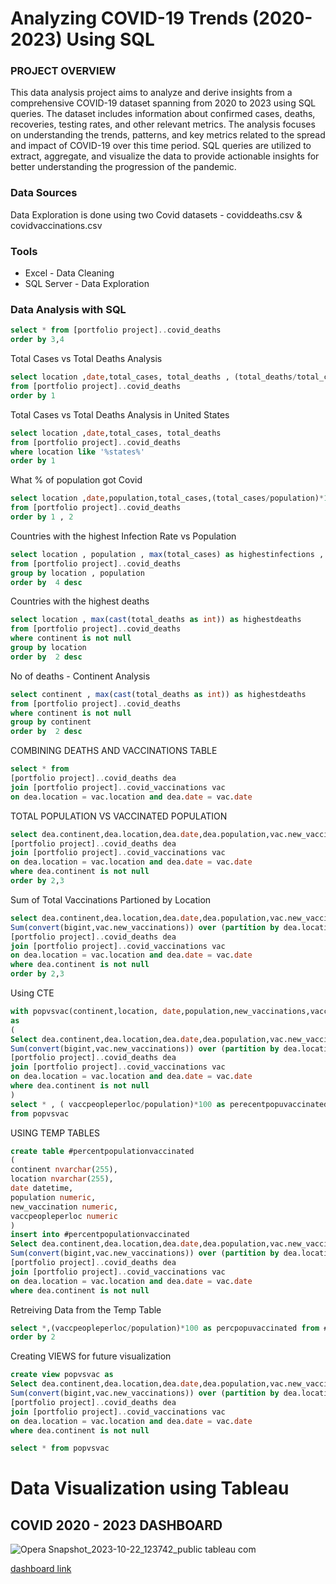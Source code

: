 # Analyzing COVID-19 Trends (2020-2023) Using SQL

### PROJECT OVERVIEW 
This data analysis project aims to analyze and derive insights from a comprehensive COVID-19 dataset spanning from 2020 to 2023 using SQL queries. The dataset includes information about confirmed cases, deaths, recoveries, testing rates, and other relevant metrics. The analysis focuses on understanding the trends, patterns, and key metrics related to the spread and impact of COVID-19 over this time period. SQL queries are utilized to extract, aggregate, and visualize the data to provide actionable insights for better understanding the progression of the pandemic.

### Data Sources 
Data Exploration is done using two Covid datasets - coviddeaths.csv & covidvaccinations.csv 

### Tools
- Excel - Data Cleaning
- SQL Server - Data Exploration

### Data Analysis with SQL
```sql
select * from [portfolio project]..covid_deaths
order by 3,4
```
Total Cases vs Total Deaths Analysis
``` sql
select location ,date,total_cases, total_deaths , (total_deaths/total_cases)*100 as deathpercentage
from [portfolio project]..covid_deaths
order by 1
```
Total Cases vs Total Deaths Analysis in United States
```sql
select location ,date,total_cases, total_deaths 
from [portfolio project]..covid_deaths
where location like '%states%'
order by 1
```
What % of population got Covid
```sql
select location ,date,population,total_cases,(total_cases/population)*100 as effectedpercentage 
from [portfolio project]..covid_deaths
order by 1 , 2
```
Countries with the highest Infection Rate vs Population 
```sql
select location , population , max(total_cases) as highestinfections , max((total_cases/population))*100 as percentpopulationaffected
from [portfolio project]..covid_deaths
group by location , population 
order by  4 desc
```
Countries with the highest deaths
```sql
select location , max(cast(total_deaths as int)) as highestdeaths 
from [portfolio project]..covid_deaths
where continent is not null
group by location 
order by  2 desc
```
No of deaths - Continent Analysis
```sql
select continent , max(cast(total_deaths as int)) as highestdeaths 
from [portfolio project]..covid_deaths
where continent is not null
group by continent
order by  2 desc
```
COMBINING DEATHS AND VACCINATIONS TABLE
```sql
select * from 
[portfolio project]..covid_deaths dea
join [portfolio project]..covid_vaccinations vac
on dea.location = vac.location and dea.date = vac.date 
```
TOTAL POPULATION VS VACCINATED POPULATION 
```sql
select dea.continent,dea.location,dea.date,dea.population,vac.new_vaccinations from 
[portfolio project]..covid_deaths dea
join [portfolio project]..covid_vaccinations vac
on dea.location = vac.location and dea.date = vac.date 
where dea.continent is not null
order by 2,3
```
Sum of Total Vaccinations Partioned by Location 
```sql
select dea.continent,dea.location,dea.date,dea.population,vac.new_vaccinations ,
Sum(convert(bigint,vac.new_vaccinations)) over (partition by dea.location order by dea.location,dea.date ) as vaccpeopleperloc from 
[portfolio project]..covid_deaths dea
join [portfolio project]..covid_vaccinations vac
on dea.location = vac.location and dea.date = vac.date 
where dea.continent is not null
order by 2,3
```
Using CTE
```sql
with popvsvac(continent,location, date,population,new_vaccinations,vaccpeopleperloc) 
as
(
Select dea.continent,dea.location,dea.date,dea.population,vac.new_vaccinations ,
Sum(convert(bigint,vac.new_vaccinations)) over (partition by dea.location order by dea.location,dea.date ) as vaccpeopleperloc from 
[portfolio project]..covid_deaths dea
join [portfolio project]..covid_vaccinations vac
on dea.location = vac.location and dea.date = vac.date 
where dea.continent is not null
)
select * , ( vaccpeopleperloc/population)*100 as perecentpopuvaccinated
from popvsvac
```
 USING TEMP TABLES
```sql
create table #percentpopulationvaccinated
(
continent nvarchar(255),
location nvarchar(255),
date datetime,
population numeric,
new_vaccination numeric,
vaccpeopleperloc numeric
)
insert into #percentpopulationvaccinated 
Select dea.continent,dea.location,dea.date,dea.population,vac.new_vaccinations ,
Sum(convert(bigint,vac.new_vaccinations)) over (partition by dea.location order by dea.location,dea.date ) as vaccpeopleperloc from 
[portfolio project]..covid_deaths dea
join [portfolio project]..covid_vaccinations vac
on dea.location = vac.location and dea.date = vac.date 
where dea.continent is not null
```
Retreiving Data from the Temp Table
```sql
select *,(vaccpeopleperloc/population)*100 as percpopuvaccinated from #percentpopulationvaccinated 
order by 2 
```
Creating VIEWS for future visualization 
```sql
create view popvsvac as 
Select dea.continent,dea.location,dea.date,dea.population,vac.new_vaccinations ,
Sum(convert(bigint,vac.new_vaccinations)) over (partition by dea.location order by dea.location,dea.date ) as vaccpeopleperloc from 
[portfolio project]..covid_deaths dea
join [portfolio project]..covid_vaccinations vac
on dea.location = vac.location and dea.date = vac.date 
where dea.continent is not null
```
```sql
select * from popvsvac
```
# Data Visualization using Tableau 

## COVID 2020 - 2023 DASHBOARD 
![Opera Snapshot_2023-10-22_123742_public tableau com](https://github.com/gitbykaran/Covid-Data-Exploration-and-Visulization-/assets/147580511/6c13e84a-7228-48d5-abf0-6cac90a65df5)

[dashboard link](https://public.tableau.com/shared/B9Z9CFP68?:display_count=n&:origin=viz_share_link)










